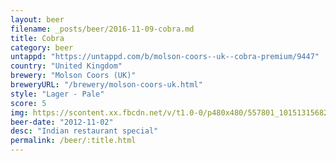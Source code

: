 ```yaml
---
layout: beer
filename: _posts/beer/2016-11-09-cobra.md
title: Cobra
category: beer
untappd: "https://untappd.com/b/molson-coors--uk--cobra-premium/9447"
country: "United Kingdom"
brewery: "Molson Coors (UK)"
breweryURL: "/brewery/molson-coors-uk.html"
style: "Lager - Pale"
score: 5
img: https://scontent.xx.fbcdn.net/v/t1.0-0/p480x480/557801_10151315682973745_793850180_n.jpg?_nc_cat=109&_nc_ht=scontent.xx&oh=df1f79fcd32d651eb410e5f2dc87074f&oe=5D43D840
beer-date: "2012-11-02"
desc: "Indian restaurant special"
permalink: /beer/:title.html
---
```

